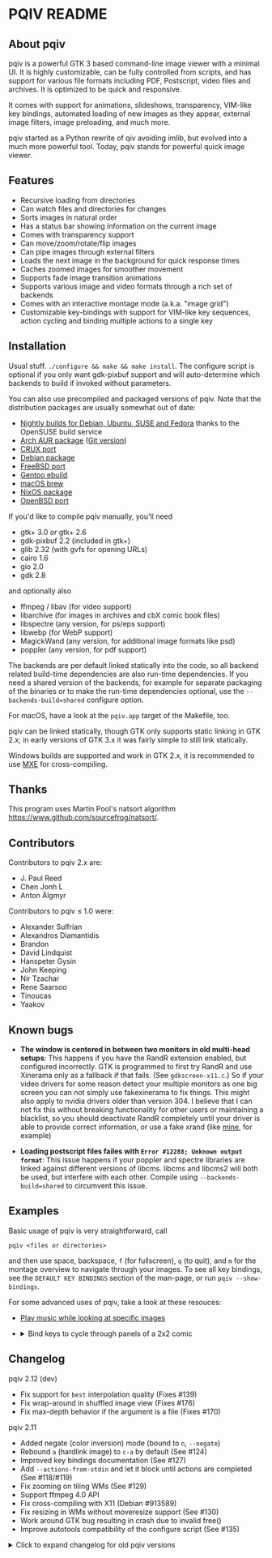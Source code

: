 PQIV README
===========

About pqiv
----------

pqiv is a powerful GTK 3 based command-line image viewer with a minimal UI. It
is highly customizable, can be fully controlled from scripts, and has support
for various file formats including PDF, Postscript, video files and archives.
It is optimized to be quick and responsive.

It comes with support for animations, slideshows, transparency, VIM-like key
bindings, automated loading of new images as they appear, external image
filters, image preloading, and much more.

pqiv started as a Python rewrite of qiv avoiding imlib, but evolved into a much
more powerful tool. Today, pqiv stands for powerful quick image viewer.

Features
--------

 * Recursive loading from directories
 * Can watch files and directories for changes
 * Sorts images in natural order
 * Has a status bar showing information on the current image
 * Comes with transparency support
 * Can move/zoom/rotate/flip images
 * Can pipe images through external filters
 * Loads the next image in the background for quick response times
 * Caches zoomed images for smoother movement
 * Supports fade image transition animations
 * Supports various image and video formats through a rich set of backends
 * Comes with an interactive montage mode (a.k.a. "image grid")
 * Customizable key-bindings with support for VIM-like key sequences, action
   cycling and binding multiple actions to a single key

Installation
------------

Usual stuff. `./configure && make && make install`. The configure script is
optional if you only want gdk-pixbuf support and will auto-determine which
backends to build if invoked without parameters.

You can also use precompiled and packaged versions of pqiv. Note that the
distribution packages are usually somewhat out of date:

 * [Nightly builds for Debian, Ubuntu, SUSE and Fedora](https://build.opensuse.org/package/show/home:phillipberndt/pqiv)
   thanks to the OpenSUSE build service
 * [Arch AUR package](https://aur.archlinux.org/packages/pqiv/)
   ([Git version](https://aur.archlinux.org/packages/pqiv-git/))
 * [CRUX port](https://crux.nu/portdb/?a=search&q=pqiv)
 * [Debian package](https://packages.debian.org/en/sid/pqiv)
 * [FreeBSD port](https://www.freshports.org/graphics/pqiv/)
 * [Gentoo ebuild](https://packages.gentoo.org/packages/media-gfx/pqiv)
 * [macOS brew](http://braumeister.org/formula/pqiv)
 * [NixOS package](https://github.com/NixOS/nixpkgs/blob/HEAD/pkgs/applications/graphics/pqiv/default.nix)
 * [OpenBSD port](http://cvsweb.openbsd.org/cgi-bin/cvsweb/ports/graphics/pqiv/)

If you'd like to compile pqiv manually, you'll need

 * gtk+ 3.0 *or* gtk+ 2.6
 * gdk-pixbuf 2.2 (included in gtk+)
 * glib 2.32 (with gvfs for opening URLs)
 * cairo 1.6
 * gio 2.0
 * gdk 2.8

and optionally also

 * ffmpeg / libav (for video support)
 * libarchive (for images in archives and cbX comic book files)
 * libspectre (any version, for ps/eps support)
 * libwebp (for WebP support)
 * MagickWand (any version, for additional image formats like psd)
 * poppler (any version, for pdf support)

The backends are per default linked statically into the code, so all backend
related build-time dependencies are also run-time dependencies. If you need a
shared version of the backends, for example for separate packaging of the
binaries or to make the run-time dependencies optional, use the
`--backends-build=shared` configure option.

For macOS, have a look at the `pqiv.app` target of the Makefile, too.

pqiv can be linked statically, though GTK only supports static linking in
GTK 2.x; in early versions of GTK 3.x it was fairly simple to still link
statically.

Windows builds are supported and work in GTK 2.x, it is recommended to use
[MXE](https://mxe.cc/) for cross-compiling.

Thanks
------

This program uses Martin Pool's natsort algorithm
<https://www.github.com/sourcefrog/natsort/>.

Contributors
------------

Contributors to pqiv 2.x are:

 * J. Paul Reed
 * Chen Jonh L
 * Anton Älgmyr

Contributors to pqiv ≤ 1.0 were:

 * Alexander Sulfrian
 * Alexandros Diamantidis
 * Brandon
 * David Lindquist
 * Hanspeter Gysin
 * John Keeping
 * Nir Tzachar
 * Rene Saarsoo
 * Tinoucas
 * Yaakov

Known bugs
----------

* **The window is centered in between two monitors in old multi-head setups**:
  This happens if you have the RandR extension enabled, but configured
  incorrectly. GTK is programmed to first try RandR and use Xinerama only as
  a fallback if that fails. (See `gdkscreen-x11.c`.) So if your video drivers
  for some reason detect your multiple monitors as one big screen you can not
  simply use fakexinerama to fix things. This might also apply to nvidia drivers
  older than version 304. I believe that I can not fix this without breaking
  functionality for other users or maintaining a blacklist, so you should
  deactivate RandR completely until your driver is able to provide correct
  information, or use a fake xrand (like
  [mine](https://github.com/phillipberndt/fakexrandr), for example)

* **Loading postscript files failes with `Error #12288; Unknown output format`**:
  This issue happens if your poppler and spectre libraries are linked against
  different versions of libcms. libcms and libcms2 will both be used, but
  interfere with each other. Compile using `--backends-build=shared` to
  circumvent this issue.

Examples
--------

Basic usage of pqiv is very straightforward, call

    pqiv <files or directories>

and then use space, backspace, `f` (for fullscreen), `q` (to quit), and `m` for
the montage overview to navigate through your images. To see all key bindings,
see the `DEFAULT KEY BINDINGS` section of the man-page, or run
`pqiv --show-bindings`.

For some advanced uses of pqiv, take a look at these resouces:

* [Play music while looking at specific images](https://github.com/phillipberndt/pqiv/issues/100#issuecomment-320651190)
* <details><summary>Bind keys to cycle through panels of a 2x2 comic</summary>

  Store this in your `.pqivrc`:
  ```
  # Bind c to act as if "#c1" was typed
  c { send_keys(#c1); }
  # If "#c1" is typed, shift the current image to it's north west corner, and
  # rebind "c" to act as if "#c2" was typed
  <numbersign>c1 { set_shift_align_corner(NW); bind_key(c { send_keys(#c2\); }); }
  # ..etc..
  <numbersign>c2 { set_shift_align_corner(NE); bind_key(c { send_keys(#c3\); }); }
  <numbersign>c3 { set_shift_align_corner(SW); bind_key(c { send_keys(#c4\); }); }
  # The last binding closes the cycle by rebinding "c" to act as if "#c1" was typed
  <numbersign>c4 { set_shift_align_corner(SE); bind_key(c { send_keys(#c1\); }); }
  ```

  </details>


Changelog
---------

pqiv 2.12 (dev)
 * Fix support for `best` interpolation quality (Fixes #139)
 * Fix wrap-around in shuffled image view (Fixes #176)
 * Fix max-depth behavior if the argument is a file (Fixes #170)

pqiv 2.11
 * Added negate (color inversion) mode (bound to `n`, `--negate`)
 * Rebound `a` (hardlink image) to `c-a` by default (See #124)
 * Improved key bindings documentation (See #127)
 * Add `--actions-from-stdin` and let it block until actions are completed
   (See #118/#119)
 * Fix zooming on tiling WMs (See #129)
 * Support ffmpeg 4.0 API
 * Fix cross-compiling with X11 (Debian #913589)
 * Fix resizing in WMs without moveresize support (See #130)
 * Work around GTK bug resulting in crash due to invalid free()
 * Improve autotools compatibility of the configure script (See #135)

<details>
<summary>Click to expand changelog for old pqiv versions</summary>

pqiv 2.10.4
 * Fix output of `montage_mode_shift_y_rows()` in key bindings
 * Update the info text when the background pattern is cycled
 * Prevent potential crashes in poppler backend for rapid image movements
 * Fix processing of dangling symlinks in the file buffer
 * Removed possible deadlock in ImageMagick wand backend
 * Fix --command-9 shortcut
 * Makefile: Move -shared compiler flag to the end of the command line

pqiv 2.10
 * Enable cursor auto-hide by default
 * Enable mouse navigation in montage mode
 * Added `toggle_background_pattern()` (bound to `b`) and
   `--background-pattern`.
 * Added support for alternate pqivrc paths, changed recommended location to
   ./.config/pqivrc.
 * Sped up `--low-memory` mode (using native- instead of image-surfaces)
 * Fixed graphical issues with fading mode and quick image transition
 * Fixed support for platforms with `sizeof(time_t) != sizeof(int)`
 * Fixed a race condition in the file buffer map

pqiv 2.9
 * Added a montage/image grid mode (bound to `m` by default)
 * Added a [WebP](https://developers.google.com/speed/webp/) backend
   (by @john0312)
 * Added the means to skip over "logical" directories, such as archive files
   (bound to `ctrl+space` and `ctrl+backspace` by default)
 * Improved responsivity by caching pre-scaled copies of images
 * Removed tearing/flickering in WMs without extended frame sync support
 * Fixed support for huge images (>32,767px) in the GdkPixbuf backend
 * Added option --info-box-colors to customize the colors used in the info box
 * It is now possible to view --help even if no display is available
 * Added --version
 * Added an auto scale mode that maintains window size
 * Bound `Control+t` to switch to "maintain scale level" by default
 * Bound `Alt+t` to switch to "maintain window size" by default
 * Added action `move_window()` to explicitly move pqiv's main window around

pqiv 2.8.5
 * Fixed an issue where the checkerboard pattern sometimes was visible at image
   borders
 * Fixed image rotation in low-memory mode
 * Fix a memory leak (leaking a few bytes each time an image is drawn)
 * Correctly handle string arguments from the configuration file
 * Fix building with old glib versions that do not expose their x11 dependency
   in pkgconfig
 * Fix support for duplicate files in sorted mode
 * Fix MagickWand exit handler code

pqiv 2.8
 * Added option --allow-empty-window: Show pqiv even if no images can be loaded
 * Explicitly allow to load all files from a directory multiple times
 * Allow to use --libdir option in configure to override .so-files location
 * Fix shared-backend-pqiv in environments that compile with --enable-new-dtags
 * Enable the libav backend by default
 * Add option --disable-backends to disable backends at runtime

pqiv 2.7.4
 * Fix GTK 2 compilation
 * Fix backends list in configure script
 * Fix race condition upon reloading animations
 * Fix Ctrl-R default binding (move `goto_earlier_file()` to Ctrl-P)

pqiv 2.7
 * Fixed window decoration toggling with --transparent-background
 * Work around bug #67, poppler bug #96884
 * Added new action `set_interpolation_quality` to change interpolation/filter
   mode
 * pqiv now by default uses `nearest` interpolation for small images
 * Added actions and key bindings to control animation playback speed
 * Added a general archive backend for reading images from archives
 * Added a new action `goto_earlier_file()` to return to the image that was
   shown before the current one
 * Added a new action `set_cursor_auto_hide()` to automatically hide the pointer
   when it is not moved for some time
 * Support an `actions` section in the configuration file for default actions
 * Create and install a desktop file for pqiv during install
 * Disable GTK's transparent scaling on HiDpi monitors
 * New option --wait-for-images-to-appear to wait for images to appear if none
   are found

pqiv 2.6
 * Added --enforce-window-aspect-ratio
 * Do not enforce the aspect ratio of the window to match the image's by default

pqiv 2.5.1
 * Prevent a crash in --lazy-load mode if many images fail to load

pqiv 2.5
 * Added a configure option to build the backends as shared libraries
 * Added a configure option to remove unneeded/unwanted features
 * Added --watch-files to make the file-changed-on-disk action configurable
 * Added support for cbz/cbr/cbt/cb7 comic books
 * Key bindings are now configurable
 * Deprecated --keyboard-alias and --reverse-cursor-keys in favor of
   --bind-key.
 * Added --actions-from-stdin to make pqiv scriptable
 * Added --recreate-window to create a new window instead of resizing the
   old one, as a workaround for buggy window managers
 * Fixed crash on reloading of images created by pipe-command output

pqiv 2.4.1
 * Fix --end-of-files-action=quit if only one file is present
 * Fixed libav backend's pkg-config dependency list (by @onodera-punpun)
 * Enable image format support in the libav backend

pqiv 2.4
 * Added --sort-key=mtime to sort by modification time instead of file name
 * Delay the "Image is still loading" message for half a second to avoid
   flickering status messages
 * Remove the "Image is still loading" message if --hide-info-box is set
 * Added [libav](https://www.ffmpeg.org/) backend for video support
 * Added --end-of-files-action=action to allow users to control what happens
   once all images have been viewed
 * Fix various minor memory allocation issues / possible race conditions

pqiv 2.3.5
 * Fix parameters in pqivrc that are handled by a callback
 * Fix reference counting if an image fails to load
 * Properly reload multi-page files if they change on disk while being viewed
 * Properly handle if a user closes pqiv while the image loader is still active

pqiv 2.3
 * Refactored an abstraction layer around the image backend
 * Added optional support for PDF-files through
   [poppler](http://poppler.freedesktop.org/)
 * Added optional support for PS-files through
   [libspectre](http://www.freedesktop.org/wiki/Software/libspectre/)
 * Added optional support for more image formats through
   [ImageMagick's MagickWand](http://www.imagemagick.org/script/magick-wand.php)
 * Support for gtk+ 3.14
 * configure/Makefile updated to support (Free-)BSD
 * Added ctrl + space/backspace hotkey for jumping to the next/previous directory
 * Improved pqiv's reaction if a file is removed
 * gtk 3.16 deprecates `gdk_cursor_new`, replaced by a different function
 * Shuffle mode is now toggleable at run-time (using Ctrl-R)

pqiv 2.2
 * Accept URLs as command line arguments
 * Revived -r for reading additional files from stdin (by J.P. Reed)
 * Display the help message if invoked without parameters (by J.P. Reed)
 * Accept floating point slideshow intervals on the command line
 * Update the info box with the current numbers if (new) images are (un)loaded
 * Added --max-depth=n to limit how deep directories are searched
 * Added --browse to load, in addition to images from the command line, also
   all other images from the containing directories
 * Bugfix: Fixed handling of non-image command line arguments

pqiv 2.1
 * Support for watching directories for new files
 * Downstream Makefile fix: Included LDFLAGS (from Gentoo package, by Tim
   Harder), updated for clean builds on OpenBSD (by jca[at]wxcvbn[dot]org,
   reported by github user @clod89)
 * Also included CPPFLAGS, for completeness
 * Renamed '.qiv-select' directory to '.pqiv-select'
 * Added a certain level of autoconf compatibility to the configure script, for
   automated building
 * gtk 3.10 stock icon deprecation issue fixed
 * Reimplemented fading between images
 * Display the last image while the current image has not been loaded
 * Gave users the option to abort the loading of huge images
 * Respect --shuffle and --sort with --watch-directories, i.e. insert keeping
   order, not always at the end
 * New option --lazy-load to display the main window while still traversing
   paths, searching for images
 * New option --low-memory to disable memory hungry features
 * Detect nested symlinks without preventing users from loading the same image
   multiple times
 * Improved cross-compilation support with mingw64

pqiv 2.0
 * Complete rewrite from scratch
 * Based on GTK 3 and Cairo

pqiv ≤ 1.0
 * See the old GTK 2 release for information on that
   (in the **gtk2** branch on github)

pqiv ≤ 0.3
 * See the old python release for information on that
   (in the **python** branch on github)

</details>
